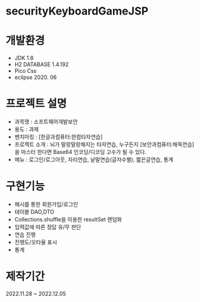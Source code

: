 # securityKeyboardGameJSP
# 개발환경
* JDK 1.8
* H2 DATABASE 1.4.192
* Pico Css
* eclipse 2020. 06

# 프로젝트 설명
* 과목명 : 소프트웨어개발보안
* 용도 : 과제
* 벤치마킹 : [한글과컴퓨터:한컴타자연습]
* 프로젝트 소개 : 뇌가 말랑말랑해지는 타자연습, 누구든지 [보안과컴퓨터:해독연습]을 마스터 한다면 Base64 인코딩/디코딩 고수가 될 수 있다.
* 메뉴 : 로그인/로그아웃, 자리연습, 낱말연습(글자수별), 짧은글연습, 통계

# 구현기능
* 해시를 통한 회원가입/로그인
* 테이블 DAO,DTO
* Collections.shuffle을 이용한 resultSet 랜덤화
* 입력값에 따른 정답 유/무 판단 
* 연습 진행
* 진행도/오타율 표시 
* 통계


# 제작기간
2022.11.28 ~ 2022.12.05
